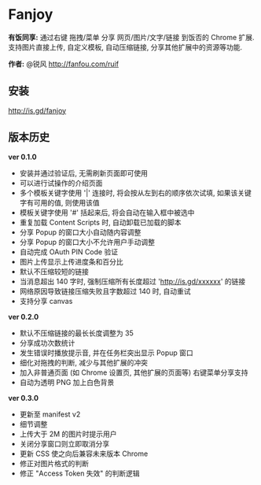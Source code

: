 Fanjoy
======

**有饭同享:** 通过右键 拖拽/菜单 分享 网页/图片/文字/链接 到饭否的 Chrome 扩展. 支持图片直接上传, 自定义模板, 自动压缩链接, 分享其他扩展中的资源等功能.

**作者:** @锐风 http://fanfou.com/ruif

安装
--
http://is.gd/fanjoy

版本历史
----

**ver 0.1.0**
* 安装并通过验证后, 无需刷新页面即可使用
* 可以进行试操作的介绍页面
* 多个模板关键字使用 '|' 连接时, 将会按从左到右的顺序依次试填, 如果该关键字有可用的值, 则使用该值
* 模板关键字使用 '#' 括起来后, 将会自动在输入框中被选中
* 重复加载 Content Scripts 时, 自动卸载已加载的脚本
* 分享 Popup 的窗口大小自动随内容调整
* 分享 Popup 的窗口大小不允许用户手动调整
* 自动完成 OAuth PIN Code 验证
* 图片上传显示上传进度条和百分比
* 默认不压缩较短的链接
* 当消息超出 140 字时, 强制压缩所有长度超过 'http://is.gd/xxxxxx' 的链接
* 网络原因导致链接压缩失败且字数超过 140 时, 自动重试
* 支持分享 canvas

**ver 0.2.0**
* 默认不压缩链接的最长长度调整为 35
* 分享成功次数统计
* 发生错误时播放提示音, 并在任务栏突出显示 Popup 窗口
* 细化对拖拽的判断, 减少与其他扩展的冲突
* 加入非普通页面 (如 Chrome 设置页, 其他扩展的页面等) 右键菜单分享支持
* 自动为透明 PNG 加上白色背景

**ver 0.3.0**
* 更新至 manifest v2
* 细节调整
* 上传大于 2M 的图片时提示用户
* 关闭分享窗口则立即取消分享
* 更新 CSS 使之向后兼容未来版本 Chrome
* 修正对图片格式的判断
* 修正 "Access Token 失效" 的判断逻辑